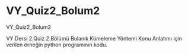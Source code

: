 # VY_Quiz2_Bolum2
VY_Quiz2_Bolum2

VY Dersi 2.Quiz 2.Bölümü Bulanık Kümeleme Yöntemi Konu Anlatımı için verilen örneğin python programının kodu.
